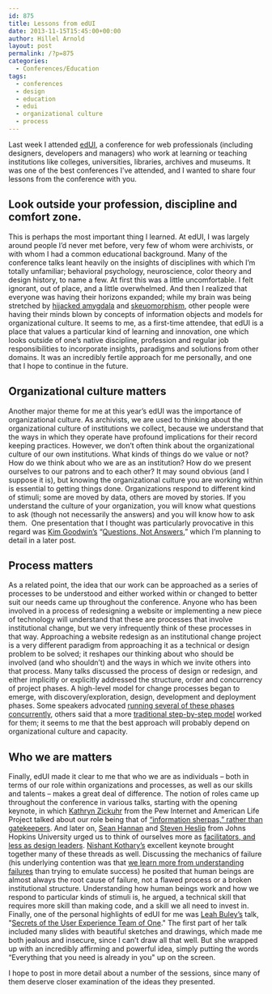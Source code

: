 ```yaml
---
id: 875
title: Lessons from edUI
date: 2013-11-15T15:45:00+00:00
author: Hillel Arnold
layout: post
permalink: /?p=875
categories:
  - Conferences/Education
tags:
  - conferences
  - design
  - education
  - edui
  - organizational culture
  - process
---
```

Last week I attended <a href="http://eduiconf.org" target="_blank">edUI</a>, a conference for web professionals (including designers, developers and managers) who work at learning or teaching institutions like colleges, universities, libraries, archives and museums. It was one of the best conferences I’ve attended, and I wanted to share four lessons from the conference with you.<!--more-->

## Look outside your profession, discipline and comfort zone.

This is perhaps the most important thing I learned. At edUI, I was largely around people I’d never met before, very few of whom were archivists, or with whom I had a common educational background. Many of the conference talks leant heavily on the insights of disciplines with which I’m totally unfamiliar; behavioral psychology, neuroscience, color theory and design history, to name a few. At first this was a little uncomfortable. I felt ignorant, out of place, and a little overwhelmed. And then I realized that everyone was having their horizons expanded; while my brain was being stretched by <a href="http://en.wikipedia.org/wiki/Amygdala" target="_blank">hijacked amygdala</a> and <a href="http://en.wikipedia.org/wiki/Skeuomorph" target="_blank">skeuomorphism</a>, other people were having their minds blown by concepts of information objects and models for organizational culture. It seems to me, as a first-time attendee, that edUI is a place that values a particular kind of learning and innovation, one which looks outside of one’s native discipline, profession and regular job responsibilities to incorporate insights, paradigms and solutions from other domains. It was an incredibly fertile approach for me personally, and one that I hope to continue in the future.

## Organizational culture matters

Another major theme for me at this year’s edUI was the importance of organizational culture. As archivists, we are used to thinking about the organizational culture of institutions we collect, because we understand that the ways in which they operate have profound implications for their record keeping practices. However, we don’t often think about the organizational culture of our own institutions. What kinds of things do we value or not? How do we think about who we are as an institution? How do we present ourselves to our patrons and to each other? It may sound obvious (and I suppose it is), but knowing the organizational culture you are working within is essential to getting things done. Organizations respond to different kind of stimuli; some are moved by data, others are moved by stories. If you understand the culture of your organization, you will know what questions to ask (though not necessarily the answers) and you will know how to ask them.  One presentation that I thought was particularly provocative in this regard was <a href="http://eduiconf.org/speakers/kim-goodwin/" target="_blank">Kim Goodwin’s</a> “<a href="http://eduiconf.org/sessions/questions-not-answers/" target="_blank">Questions, Not Answers</a>,” which I’m planning to detail in a later post.

## Process matters

As a related point, the idea that our work can be approached as a series of processes to be understood and either worked within or changed to better suit our needs came up throughout the conference. Anyone who has been involved in a process of redesigning a website or implementing a new piece of technology will understand that these are processes that involve institutional change, but we very infrequently think of these processes in that way. Approaching a website redesign as an institutional change project is a very different paradigm from approaching it as a technical or design problem to be solved; it reshapes our thinking about who should be involved (and who shouldn’t) and the ways in which we invite others into that process. Many talks discussed the process of design or redesign, and either implicitly or explicitly addressed the structure, order and concurrency of project phases. A high-level model for change processes began to emerge, with discovery/exploration, design, development and deployment phases. Some speakers advocated <a href="http://eduiconf.org/sessions/death-to-wireframes-long-live-rapid-prototyping/" target="_blank">running several of these phases concurrently</a>, others said that a more <a href="http://eduiconf.org/sessions/getting-em-on-board-guiding-staff-through-times-of-change/" target="_blank">traditional step-by-step model</a> worked for them; it seems to me that the best approach will probably depend on organizational culture and capacity.

## Who we are matters

Finally, edUI made it clear to me that who we are as individuals – both in terms of our role within organizations and processes, as well as our skills and talents – makes a great deal of difference. The notion of roles came up throughout the conference in various talks, starting with the opening keynote, in which <a href="http://eduiconf.org/speakers/kathryn-zickuhr/" target="_blank">Kathryn Zickuhr</a> from the Pew Internet and American Life Project talked about our role being that of <a href="https://twitter.com/kathikaiser/status/397373568113463296" target="_blank">“information sherpas,” rather than gatekeepers</a>. And later on, <a href="http://eduiconf.org/speakers/sean-hannan-2/" target="_blank">Sean Hannan</a> and <a href="http://eduiconf.org/speakers/steven-heslip/" target="_blank">Steven Heslip</a> from Johns Hopkins University urged us to think of ourselves more as <a href="http://eduiconf.org/sessions/this-is-how-you-do-digital-collections-in-2013/" target="_blank">facilitators, and less as design leaders</a>. <a href="http://eduiconf.org/speakers/nishant-kothary/" target="_blank">Nishant Kothary’s</a> excellent keynote brought together many of these threads as well. Discussing the mechanics of failure (his underlying contention was that <a href="http://eduiconf.org/sessions/the-design-of-people/" target="_blank">we learn more from understanding failures</a> than trying to emulate success) he posited that human beings are almost always the root cause of failure, not a flawed process or a broken institutional structure. Understanding how human beings work and how we respond to particular kinds of stimuli is, he argued, a technical skill that requires more skill than making code, and a skill we all need to invest in. Finally, one of the personal highlights of edUI for me was <a href="http://eduiconf.org/speakers/leah-buley/" target="_blank">Leah Buley’s</a> talk, "<a href="http://eduiconf.org/sessions/secrets-of-the-user-experience-team-of-one/" target="_blank">Secrets of the User Experience Team of One</a>." The first part of her talk included many slides with beautiful sketches and drawings, which made me both jealous and insecure, since I can’t draw all that well. But she wrapped up with an incredibly affirming and powerful idea, simply putting the words “Everything that you need is already in you" up on the screen.

I hope to post in more detail about a number of the sessions, since many of them deserve closer examination of the ideas they presented.
